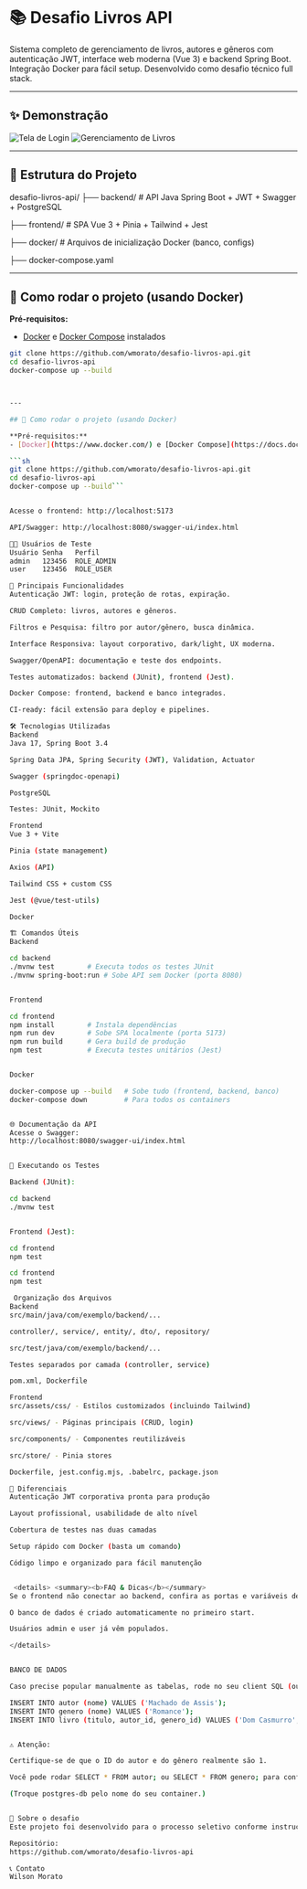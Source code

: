 # 📚 Desafio Livros API

Sistema completo de gerenciamento de livros, autores e gêneros com autenticação JWT, interface web moderna (Vue 3) e backend Spring Boot. Integração Docker para fácil setup. Desenvolvido como desafio técnico full stack.

---

## ✨ Demonstração

![Tela de Login](./screenshots/login.png)
![Gerenciamento de Livros](./screenshots/livros-crud.png)

---

## 📂 Estrutura do Projeto

desafio-livros-api/
├── backend/ # API Java Spring Boot + JWT + Swagger + PostgreSQL

├── frontend/ # SPA Vue 3 + Pinia + Tailwind + Jest

├── docker/ # Arquivos de inicialização Docker (banco, configs)

├── docker-compose.yaml



---

## 🚀 Como rodar o projeto (usando Docker)

**Pré-requisitos:**  
- [Docker](https://www.docker.com/) e [Docker Compose](https://docs.docker.com/compose/) instalados

```sh
git clone https://github.com/wmorato/desafio-livros-api.git
cd desafio-livros-api
docker-compose up --build



---

## 🚀 Como rodar o projeto (usando Docker)

**Pré-requisitos:**  
- [Docker](https://www.docker.com/) e [Docker Compose](https://docs.docker.com/compose/) instalados

```sh
git clone https://github.com/wmorato/desafio-livros-api.git
cd desafio-livros-api
docker-compose up --build```


Acesse o frontend: http://localhost:5173

API/Swagger: http://localhost:8080/swagger-ui/index.html

🧑‍💻 Usuários de Teste
Usuário	Senha	Perfil
admin	123456	ROLE_ADMIN
user	123456	ROLE_USER

📖 Principais Funcionalidades
Autenticação JWT: login, proteção de rotas, expiração.

CRUD Completo: livros, autores e gêneros.

Filtros e Pesquisa: filtro por autor/gênero, busca dinâmica.

Interface Responsiva: layout corporativo, dark/light, UX moderna.

Swagger/OpenAPI: documentação e teste dos endpoints.

Testes automatizados: backend (JUnit), frontend (Jest).

Docker Compose: frontend, backend e banco integrados.

CI-ready: fácil extensão para deploy e pipelines.

🛠️ Tecnologias Utilizadas
Backend
Java 17, Spring Boot 3.4

Spring Data JPA, Spring Security (JWT), Validation, Actuator

Swagger (springdoc-openapi)

PostgreSQL

Testes: JUnit, Mockito

Frontend
Vue 3 + Vite

Pinia (state management)

Axios (API)

Tailwind CSS + custom CSS

Jest (@vue/test-utils)

Docker

🏗️ Comandos Úteis
Backend

cd backend
./mvnw test        # Executa todos os testes JUnit
./mvnw spring-boot:run # Sobe API sem Docker (porta 8080)


Frontend

cd frontend
npm install        # Instala dependências
npm run dev        # Sobe SPA localmente (porta 5173)
npm run build      # Gera build de produção
npm test           # Executa testes unitários (Jest)


Docker

docker-compose up --build   # Sobe tudo (frontend, backend, banco)
docker-compose down         # Para todos os containers


🌐 Documentação da API
Acesse o Swagger:
http://localhost:8080/swagger-ui/index.html


🧪 Executando os Testes

Backend (JUnit):

cd backend
./mvnw test


Frontend (Jest):

cd frontend
npm test

cd frontend
npm test

 Organização dos Arquivos
Backend
src/main/java/com/exemplo/backend/...

controller/, service/, entity/, dto/, repository/

src/test/java/com/exemplo/backend/...

Testes separados por camada (controller, service)

pom.xml, Dockerfile

Frontend
src/assets/css/ - Estilos customizados (incluindo Tailwind)

src/views/ - Páginas principais (CRUD, login)

src/components/ - Componentes reutilizáveis

src/store/ - Pinia stores

Dockerfile, jest.config.mjs, .babelrc, package.json

🏅 Diferenciais
Autenticação JWT corporativa pronta para produção

Layout profissional, usabilidade de alto nível

Cobertura de testes nas duas camadas

Setup rápido com Docker (basta um comando)

Código limpo e organizado para fácil manutenção


 <details> <summary><b>FAQ & Dicas</b></summary>
Se o frontend não conectar ao backend, confira as portas e variáveis de ambiente.

O banco de dados é criado automaticamente no primeiro start.

Usuários admin e user já vêm populados.

</details> 


BANCO DE DADOS

Caso precise popular manualmente as tabelas, rode no seu client SQL (ou no psql/DBeaver/pgAdmin):

INSERT INTO autor (nome) VALUES ('Machado de Assis');
INSERT INTO genero (nome) VALUES ('Romance');
INSERT INTO livro (titulo, autor_id, genero_id) VALUES ('Dom Casmurro', 1, 1);


⚠️ Atenção:

Certifique-se de que o ID do autor e do gênero realmente são 1.

Você pode rodar SELECT * FROM autor; ou SELECT * FROM genero; para conferir.

(Troque postgres-db pelo nome do seu container.)


💼 Sobre o desafio
Este projeto foi desenvolvido para o processo seletivo conforme instruções recebidas.

Repositório:
https://github.com/wmorato/desafio-livros-api

📞 Contato
Wilson Morato
